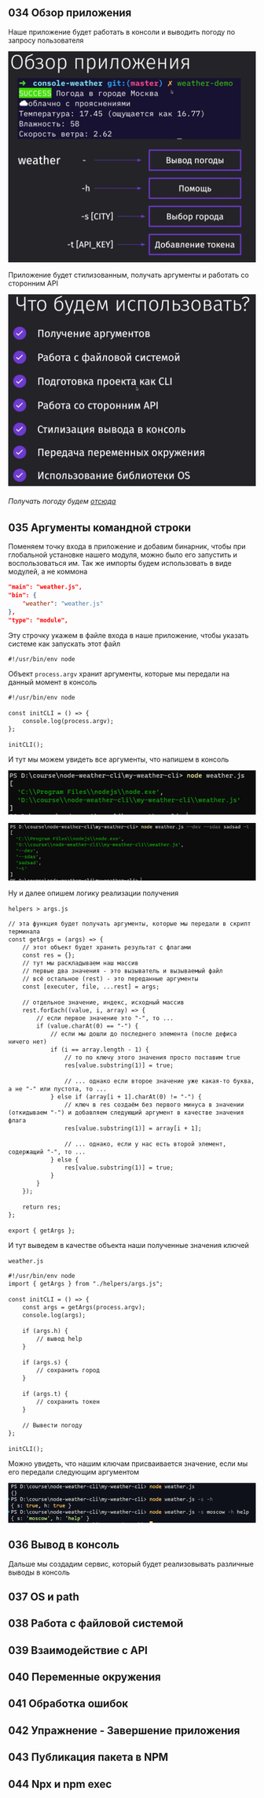 ## 034 Обзор приложения

Наше приложение будет работать в консоли и выводить погоду по запросу пользователя

![](_png/Pasted%20image%2020221124144541.png)

Приложение будет стилизованным, получать аргументы и работать со сторонним API

![](_png/Pasted%20image%2020221124144647.png)


###### Получать погоду будем [отсюда](https://openweathermap.org/)


## 035 Аргументы командной строки

Поменяем точку входа в приложение и добавим бинарник, чтобы при глобальной установке нашего модуля, можно было его запустить и воспользоваться им. Так же импорты будем использовать в виде модулей, а не коммона

```JSON
"main": "weather.js",
"bin": {
	"weather": "weather.js"
},
"type": "module",
```

Эту строчку укажем в файле входа в наше приложение, чтобы указать системе как запускать этот файл

```JS
#!/usr/bin/env node
```

Объект `process.argv` хранит аргументы, которые мы передали на данный момент в консоль

```JS
#!/usr/bin/env node

const initCLI = () => {
	console.log(process.argv);
};

initCLI();
```

И тут мы можем увидеть все аргументы, что напишем в консоль

![](_png/Pasted%20image%2020221124154324.png)

![](_png/Pasted%20image%2020221124154413.png)

Ну и далее опишем логику реализации получения 

`helpers > args.js`
```JS
// эта функция будет получать аргументы, которые мы передали в скрипт терминала
const getArgs = (args) => {
	// этот объект будет хранить результат с флагами
	const res = {};
	// тут мы раскладываем наш массив
	// первые два значения - это вызыватель и вызываемый файл
	// всё остальное (rest) - это переданные аргументы
	const [executer, file, ...rest] = args;

	// отдельное значение, индекс, исходный массив
	rest.forEach((value, i, array) => {
		// если первое значение это "-", то ...
		if (value.charAt(0) == "-") {
			// если мы дошли до последнего элемента (после дефиса ничего нет)
			if (i == array.length - 1) {
				// то по ключу этого значения просто поставим true
				res[value.substring(1)] = true;

				// ... однако если второе значение уже какая-то буква, а не "-" или пустота, то ...
			} else if (array[i + 1].charAt(0) != "-") {
				// ключ в res создаём без первого минуса в значении (откидываем "-") и добавляем следующий аргумент в качестве значения флага
				res[value.substring(1)] = array[i + 1];

				// ... однако, если у нас есть второй элемент, содержащий "-", то ...
			} else {
				res[value.substring(1)] = true;
			}
		}
	});

	return res;
};

export { getArgs };
```

И тут выведем в качестве объекта наши полученные значения ключей

`weather.js`
```JS
#!/usr/bin/env node
import { getArgs } from "./helpers/args.js";

const initCLI = () => {
	const args = getArgs(process.argv);
	console.log(args);

	if (args.h) {
		// вывод help
	}

	if (args.s) {
		// сохранить город
	}

	if (args.t) {
		// сохранить токен
	}

	// Вывести погоду
};

initCLI();
```

Можно увидеть, что нашим ключам присваивается значение, если мы его передали следующим аргументом

![](_png/Pasted%20image%2020221124160849.png)

## 036 Вывод в консоль

Дальше мы создадим сервис, который будет реализовывать различные выводы в консоль





## 037 OS и path





## 038 Работа с файловой системой





## 039 Взаимодействие с API





## 040 Переменные окружения





## 041 Обработка ошибок





## 042 Упражнение - Завершение приложения





## 043 Публикация пакета в NPM





## 044 Npx и npm exec















